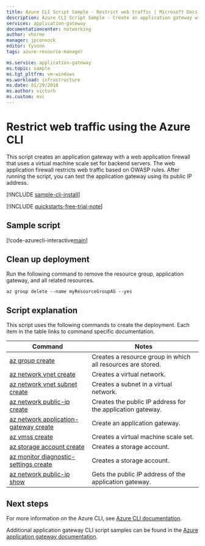 ```yaml
---
title: Azure CLI Script Sample - Restrict web traffic | Microsoft Docs
description: Azure CLI Script Sample - Create an application gateway with a web application firewall and a virtual machine scale set that uses OWASP rules to restrict traffic.
services: application-gateway
documentationcenter: networking
author: vhorne
manager: jpconnock
editor: tysonn
tags: azure-resource-manager

ms.service: application-gateway
ms.topic: sample
ms.tgt_pltfrm: vm-windows
ms.workload: infrastructure
ms.date: 01/29/2018
ms.author: victorh
ms.custom: mvc
---
```


# Restrict web traffic using the Azure CLI

This script creates an application gateway with a web application firewall that uses a virtual machine scale set for backend servers. The web application firewall restricts web traffic based on OWASP rules. After running the script, you can test the application gateway using its public IP address.

[!INCLUDE [sample-cli-install](../../../includes/sample-cli-install.md)]

[!INCLUDE [quickstarts-free-trial-note](../../../includes/quickstarts-free-trial-note.md)]

## Sample script

[!code-azurecli-interactive[main](../../../cli_scripts/application-gateway/create-vmss/create-vmss-waf.sh "Create application gateway")]

## Clean up deployment 

Run the following command to remove the resource group, application gateway, and all related resources.

```azurecli-interactive 
az group delete --name myResourceGroupAG --yes
```

## Script explanation

This script uses the following commands to create the deployment. Each item in the table links to command specific documentation.

| Command | Notes |
|---|---|
| [az group create](https://docs.microsoft.com/cli/azure/group#az_group_create) | Creates a resource group in which all resources are stored. |
| [az network vnet create](https://docs.microsoft.com/cli/azure/network/vnet#az_net) | Creates a virtual network. |
| [az network vnet subnet create](https://docs.microsoft.com/cli/azure/network/vnet/subnet#az_network_vnet_subnet_create) | Creates a subnet in a virtual network. |
| [az network public-ip create](https://docs.microsoft.com/en-us/cli/azure/network/public-ip?view=azure-cli-latest) | Creates the public IP address for the application gateway. |
| [az network application-gateway create](https://docs.microsoft.com/en-us/cli/azure/network/application-gateway?view=azure-cli-latest) | Create an application gateway. |
| [az vmss create](https://docs.microsoft.com/cli/azure/vmss#az_vmss_create) | Creates a virtual machine scale set. |
| [az storage account create](https://docs.microsoft.com/cli/azure/storage/account#az_storage_account_create) | Creates a storage account. |
| [az monitor diagnostic-settings create](https://docs.microsoft.com/cli/azure/monitor/diagnostic-settings#az_monitor_diagnostic_settings_create) | Creates a storage account. |
| [az network public-ip show](https://docs.microsoft.com/cli/azure/network/public-ip#az_network_public_ip_show) | Gets the public IP address of the application gateway. |

## Next steps

For more information on the Azure CLI, see [Azure CLI documentation](https://docs.microsoft.com/cli/azure/overview).

Additional application gateway CLI script samples can be found in the [Azure application gateway documentation](../cli-samples.md).
